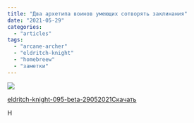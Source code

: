 ```yaml
---
title: "Два архетипа воинов умеющих сотворять заклинания"
date: "2021-05-29"
categories: 
  - "articles"
tags: 
  - "arcane-archer"
  - "eldritch-knight"
  - "homebreew"
  - "заметки"
---
```


![](https://cyborgsandmages.files.wordpress.com/2021/05/eldritchfighter.jpg?w=819)

[eldritch-knight-095-beta-29052021](https://cyborgsandmages.files.wordpress.com/2021/05/eldritch-knight-095-beta-29052021.pdf)[Скачать](https://cyborgsandmages.files.wordpress.com/2021/05/eldritch-knight-095-beta-29052021.pdf)

H
